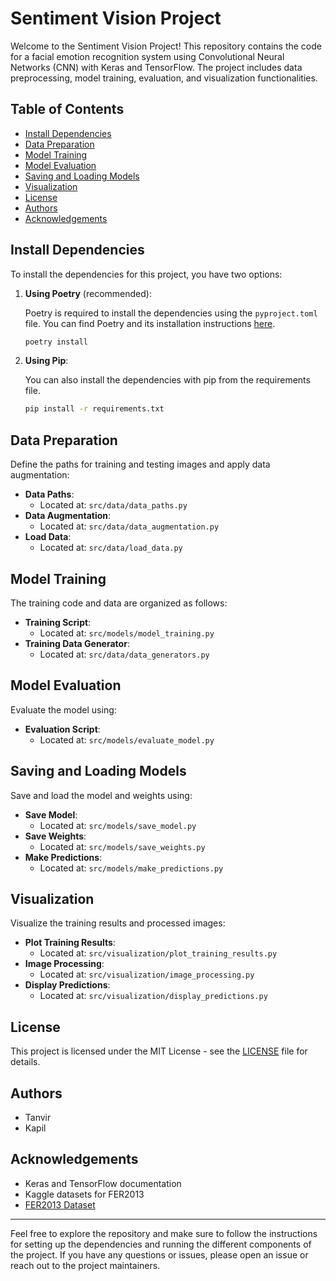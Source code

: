 # Sentiment Vision Project

Welcome to the Sentiment Vision Project! This repository contains the code for a facial emotion recognition system using Convolutional Neural Networks (CNN) with Keras and TensorFlow. The project includes data preprocessing, model training, evaluation, and visualization functionalities.

## Table of Contents

- [Install Dependencies](#install-dependencies)
- [Data Preparation](#data-preparation)
- [Model Training](#model-training)
- [Model Evaluation](#model-evaluation)
- [Saving and Loading Models](#saving-and-loading-models)
- [Visualization](#visualization)
- [License](#license)
- [Authors](#authors)
- [Acknowledgements](#acknowledgements)

## Install Dependencies

To install the dependencies for this project, you have two options:

1. **Using Poetry** (recommended):

    Poetry is required to install the dependencies using the `pyproject.toml` file. You can find Poetry and its installation instructions [here](https://python-poetry.org/docs/).

    ```sh
    poetry install
    ```

2. **Using Pip**:

    You can also install the dependencies with pip from the requirements file.

    ```sh
    pip install -r requirements.txt
    ```

## Data Preparation

Define the paths for training and testing images and apply data augmentation:

- **Data Paths**:
  - Located at: `src/data/data_paths.py`
- **Data Augmentation**:
  - Located at: `src/data/data_augmentation.py`
- **Load Data**:
  - Located at: `src/data/load_data.py`

## Model Training

The training code and data are organized as follows:

- **Training Script**:
  - Located at: `src/models/model_training.py`
- **Training Data Generator**:
  - Located at: `src/data/data_generators.py`

## Model Evaluation

Evaluate the model using:

- **Evaluation Script**:
  - Located at: `src/models/evaluate_model.py`

## Saving and Loading Models

Save and load the model and weights using:

- **Save Model**:
  - Located at: `src/models/save_model.py`
- **Save Weights**:
  - Located at: `src/models/save_weights.py`
- **Make Predictions**:
  - Located at: `src/models/make_predictions.py`

## Visualization

Visualize the training results and processed images:

- **Plot Training Results**:
  - Located at: `src/visualization/plot_training_results.py`
- **Image Processing**:
  - Located at: `src/visualization/image_processing.py`
- **Display Predictions**:
  - Located at: `src/visualization/display_predictions.py`

## License

This project is licensed under the MIT License - see the [LICENSE](LICENSE) file for details.

## Authors

- Tanvir
- Kapil

## Acknowledgements

- Keras and TensorFlow documentation
- Kaggle datasets for FER2013
- [FER2013 Dataset](https://www.kaggle.com/c/challenges-in-representation-learning-facial-expression-recognition-challenge/data)

---

Feel free to explore the repository and make sure to follow the instructions for setting up the dependencies and running the different components of the project. If you have any questions or issues, please open an issue or reach out to the project maintainers.
